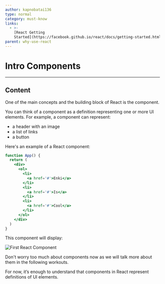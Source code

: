 ```yaml
---
author: kapnobatai136
type: normal
category: must-know
links:
  - >-
    [React Getting
    Started](https://facebook.github.io/react/docs/getting-started.html){website}
parent: why-use-react
---
```


# Intro Components


---

## Content

One of the main concepts and the building block of React is the component.

You can think of a component as a definition representing one or more UI elements. For example, a component can represent:

* a header with an image
* a list of links
* a button

Here's an example of a React component:

```jsx
function App() {
  return (
    <div>
      <ol>
        <li>
          <a href='#'>Enki</a>
        </li>
        <li>
          <a href='#'>Is</a>
        </li>
        <li>
          <a href='#'>Cool</a>
        </li>
      </ol>
    </div>
  )
}
```

This component will display:

![First React Component](https://img.enkipro.com/5a030d8423366ee69b10f1a8b0edd065.png)

Don't worry too much about components now as we will talk more about them in the following workouts.

For now, it’s enough to understand that components in React represent definitions of UI elements.
